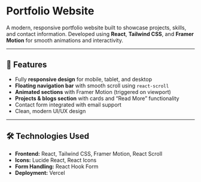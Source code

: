 # Portfolio Website

A modern, responsive portfolio website built to showcase projects, skills, and contact information. Developed using **React**, **Tailwind CSS**, and **Framer Motion** for smooth animations and interactivity.

---

## 🚀 Features

- Fully **responsive design** for mobile, tablet, and desktop  
- **Floating navigation bar** with smooth scroll using `react-scroll`  
- **Animated sections** with Framer Motion (triggered on viewport)  
- **Projects & blogs section** with cards and “Read More” functionality  
- Contact form integrated with email support  
- Clean, modern UI/UX design  

---

## 🛠️ Technologies Used

- **Frontend:** React, Tailwind CSS, Framer Motion, React Scroll  
- **Icons:** Lucide React, React Icons  
- **Form Handling:** React Hook Form  
- **Deployment:** Vercel
